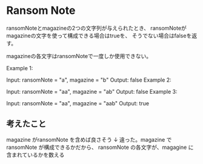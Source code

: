 # Ransom Note

ransomNoteとmagazineの2つの文字列が与えられたとき、
ransomNoteがmagazineの文字を使って構成できる場合はtrueを、
そうでない場合はfalseを返す。

magazineの各文字はransomNoteで一度しか使用できない。

Example 1:

Input: ransomNote = "a", magazine = "b"
Output: false
Example 2:

Input: ransomNote = "aa", magazine = "ab"
Output: false
Example 3:

Input: ransomNote = "aa", magazine = "aab"
Output: true


## 考えたこと
magazine がransomNote を含めば良さそう
↓
違った。magazine でransomNote が構成できるかだから、
ransomNote の各文字が、magagine に含まれているかを数える


